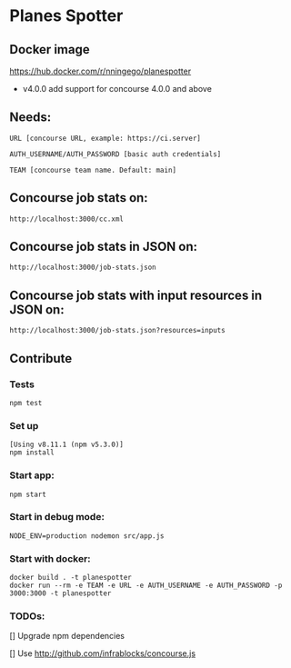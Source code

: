 # Planes Spotter

## Docker image
https://hub.docker.com/r/nningego/planespotter

- v4.0.0 add support for concourse 4.0.0 and above

## Needs:

    URL [concourse URL, example: https://ci.server]

    AUTH_USERNAME/AUTH_PASSWORD [basic auth credentials]
    
    TEAM [concourse team name. Default: main]
    
## Concourse job stats on: 
    http://localhost:3000/cc.xml
  
## Concourse job stats in JSON on: 
    http://localhost:3000/job-stats.json
  
## Concourse job stats with input resources in JSON on:
    http://localhost:3000/job-stats.json?resources=inputs

## Contribute  

### Tests
    npm test
    
### Set up 
    [Using v8.11.1 (npm v5.3.0)]
    npm install

### Start app:
    npm start

### Start in debug mode:
    
    NODE_ENV=production nodemon src/app.js
    
### Start with docker:
    docker build . -t planespotter
    docker run --rm -e TEAM -e URL -e AUTH_USERNAME -e AUTH_PASSWORD -p 3000:3000 -t planespotter
    
### TODOs:

[] Upgrade npm dependencies

[] Use http://github.com/infrablocks/concourse.js
